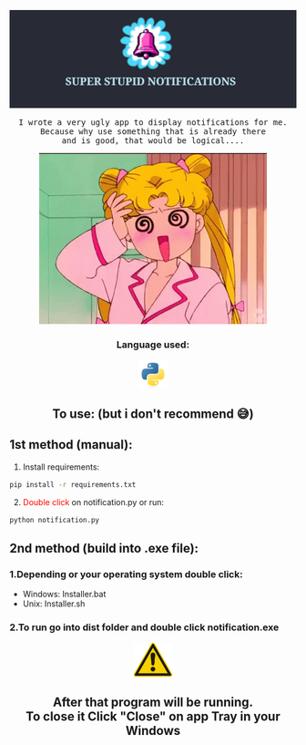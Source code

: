 <p align="center">
<img src="assets/uglylogo.png">
</p>
<pre align="center">
I wrote a very ugly app to display notifications for me.
Because why use something that is already there
and is good, that would be logical....
</pre>
<p align="center">
<img  src="assets/dizzy.gif">
</p>
<h3 align="center">Language used:</h3>
<p align="center">
<img src="https://raw.githubusercontent.com/devicons/devicon/master/icons/python/python-original.svg" alt="python" width="50" height="50"/>
</p>
<h2 align="center">To use: (but i don't recommend 😅)</h2>
<h2 align="left">1st method (manual):</h2>

1. Install requirements:

```bash
pip install -r requirements.txt
```

2. <span style="color:red">Double click</span> on notification.py or run:

```bash
python notification.py
```

<h2 align="left">2nd method (build into .exe file):</h2>
<h3>1.Depending or your operating system double click:</h3>

- Windows: Installer.bat
- Unix: Installer.sh

<h3>2.To run go into dist folder and double click notification.exe</h3>
<p align="center">
 <img src="assets/warning.png" height="60px">
</p>
<h2 align="center">After that program will be running. <br>To close it Click "Close" on app Tray in your Windows  </h2>
  <!--

TODO:
ADD logo inside app becouse somehow i forgot XDDDD
-->
